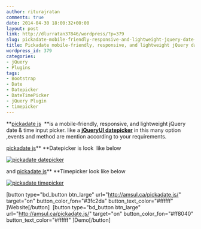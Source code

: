 ```yaml
---
author: riturajratan
comments: true
date: 2014-04-30 18:00:32+00:00
layout: post
link: http://dlurratan37846/wordpress/?p=379
slug: pickadate-mobile-friendly-responsive-and-lightweight-jquery-date-time-picker
title: Pickadate mobile-friendly, responsive, and lightweight jQuery date & time  picker
wordpress_id: 379
categories:
- jQuery
- Plugins
tags:
- Bootstrap
- Date
- Datepicker
- DateTimePicker
- jQuery Plugin
- timepicker
---
```


**[pickadate js](http://amsul.ca/pickadate.js/)  **is a mobile-friendly, responsive, and lightweight jQuery date & time input picker. like a [**jQueryUI datepicker**](http://jqueryui.com/datepicker/) in this many option ,events and method are mention according to your requirements.

[pickadate js](http://amsul.ca/pickadate.js/)** **Datepicker is look  like below

[![pickadate datepicker](http://maddyzone.com/wp-content/uploads/2014/04/pickadate-datepicker.jpg)](http://maddyzone.com/wp-content/uploads/2014/04/pickadate-datepicker.jpg)



and [pickadate js](http://amsul.ca/pickadate.js/)** **Timepicker look like below

[![pickadate timepicker](http://maddyzone.com/wp-content/uploads/2014/04/pickadate-timepicker.jpg)](http://maddyzone.com/wp-content/uploads/2014/04/pickadate-timepicker.jpg)



[button type="bd_button btn_large" url="http://amsul.ca/pickadate.js/" target="on" button_color_fon="#3fc2da" button_text_color="#ffffff" ]Website[/button]  [button type="bd_button btn_large" url="http://amsul.ca/pickadate.js/" target="on" button_color_fon="#ff8040" button_text_color="#ffffff" ]Demo[/button]
